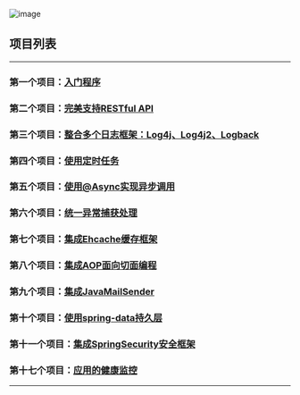 ![image](https://github.com/timebusker/spring-boot/raw/master/static/spring-boot.png?raw=true)

## 项目列表
----
### 第一个项目：[入门程序](https://github.com/timebusker/spring-boot/tree/master/spring-boot-1-QuickStart/)

### 第二个项目：[完美支持RESTful API](https://github.com/timebusker/spring-boot/tree/master/spring-boot-2-RESTful/)

### 第三个项目：[整合多个日志框架：Log4j、Log4j2、Logback](https://github.com/timebusker/spring-boot/tree/master/spring-boot-3-logs/)

### 第四个项目：[使用定时任务](https://github.com/timebusker/spring-boot/tree/master/spring-boot-4-Scheduled/)

### 第五个项目：[使用@Async实现异步调用](https://github.com/timebusker/spring-boot/tree/master/spring-boot-5-Async/)

### 第六个项目：[统一异常捕获处理](https://github.com/timebusker/spring-boot/tree/master/spring-boot-6-GlobalException/)

### 第七个项目：[集成Ehcache缓存框架](https://github.com/timebusker/spring-boot/tree/master/spring-boot-7-EhCache/)

### 第八个项目：[集成AOP面向切面编程](https://github.com/timebusker/spring-boot/tree/master/spring-boot-8-AOP/)

### 第九个项目：[集成JavaMailSender](https://github.com/timebusker/spring-boot/tree/master/spring-boot-9-JavaMailSender/)

### 第十个项目：[使用spring-data持久层](https://github.com/timebusker/spring-boot/tree/master/spring-boot-10-SpringData/)

### 第十一个项目：[集成SpringSecurity安全框架](https://github.com/timebusker/spring-boot/tree/master/spring-boot-11-SpringSecurity/)

### 第十七个项目：[应用的健康监控](https://github.com/timebusker/spring-boot/tree/master/spring-boot-17-monitor/)
----
